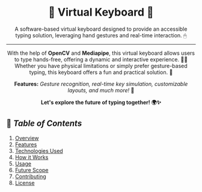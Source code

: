 <!-- README.md -->
<h1 align="center">🧩 Virtual Keyboard 🧩</h1>

<p align="center">A software-based virtual keyboard designed to provide an accessible typing solution, leveraging hand gestures and real-time interaction. 🖱</p>

<hr>

<p align="center">
  With the help of <b>OpenCV</b> and <b>Mediapipe</b>, this virtual keyboard allows users to type hands-free, offering a dynamic and interactive experience. 👋🤖 Whether you have physical limitations or simply prefer gesture-based typing, this keyboard offers a fun and practical solution. 🚀
</p>

<p align="center">
  <b>Features:</b> <i>Gesture recognition, real-time key simulation, customizable layouts, and much more!</i> 🌟
</p>

<p align="center">
  <b>Let's explore the future of typing together! 🌍✨</b>
</p>

## 📑 *Table of Contents*
1. [Overview](#-overview)
2. [Features](#-features)
3. [Technologies Used](#-technologies-used)
4. [How it Works](#-how-it-works)
5. [Usage](#usage)
6. [Future Scope](#-future-scope)
7. [Contributing](#-contributing)
8. [License](#-license)
</p>